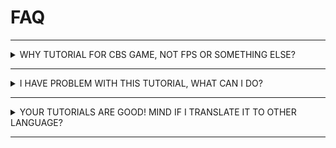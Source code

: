 # FAQ

---

<details>
	<summary>WHY TUTORIAL FOR CBS GAME, NOT FPS OR SOMETHING ELSE?</summary>

You might be wondering, why tutorial for CBS game in particular and not something like FPS game? Well, that because of following reasons:
- **Boringgggg!!!**: FPS game tutorial are really common type of tutorial among game dev community, I mean there already exists video and text tutorial for `Armory3D` game engine. so, I find it boring to create another one.
- **Unique**: Tutorial for CBS game are rare, some people might be wondering about how it work inside, so I thought why not.

- **Simple**: Small CBS game are simple enough to make and understand.

</details>

---

<details>
	<summary>I HAVE PROBLEM WITH THIS TUTORIAL, WHAT CAN I DO?</summary>

You can:
- Ask on Armory's [forums](http://forums.armory3d.org/), [discord server](https://discordapp.com/invite/axq6qWV) and mention `@BlackGoku36`
- Create github issue [here](https://github.com/BlackGoku36/armory-tutorials/issues)

Feel free to ask anything!

</details>

---

<details>
	<summary>YOUR TUTORIALS ARE GOOD! MIND IF I TRANSLATE IT TO OTHER LANGUAGE?</summary>

<p style="margin-left: 35px">Yes, you can translate it to whatever language you want, whether it is `Gujarati`, `Hindi`, `Japanese`, `Portuguese`, or even `MC enchanting table language`, feel free to do so. The only thing you gotta do is credit me and not claim yourself as original author, other than that, you are good.</p>

</details>

---
